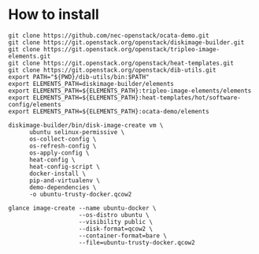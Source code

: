 # How to install

    git clone https://github.com/nec-openstack/ocata-demo.git
    git clone https://git.openstack.org/openstack/diskimage-builder.git
    git clone https://git.openstack.org/openstack/tripleo-image-elements.git
    git clone https://git.openstack.org/openstack/heat-templates.git
    git clone https://git.openstack.org/openstack/dib-utils.git
    export PATH="${PWD}/dib-utils/bin:$PATH"
    export ELEMENTS_PATH=diskimage-builder/elements
    export ELEMENTS_PATH=${ELEMENTS_PATH}:tripleo-image-elements/elements
    export ELEMENTS_PATH=${ELEMENTS_PATH}:heat-templates/hot/software-config/elements
    export ELEMENTS_PATH=${ELEMENTS_PATH}:ocata-demo/elements

    diskimage-builder/bin/disk-image-create vm \
          ubuntu selinux-permissive \
          os-collect-config \
          os-refresh-config \
          os-apply-config \
          heat-config \
          heat-config-script \
          docker-install \
          pip-and-virtualenv \
          demo-dependencies \
          -o ubuntu-trusty-docker.qcow2

    glance image-create --name ubuntu-docker \
                        --os-distro ubuntu \
                        --visibility public \
                        --disk-format=qcow2 \
                        --container-format=bare \
                        --file=ubuntu-trusty-docker.qcow2
